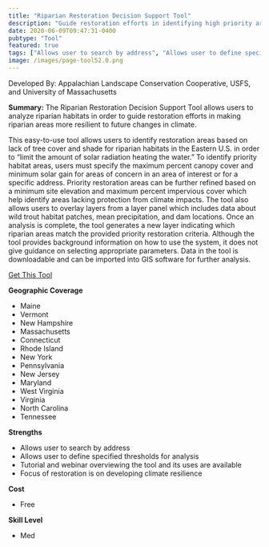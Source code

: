 ```yaml
---
title: "Riparian Restoration Decision Support Tool"
description: "Guide restoration efforts in identifying high priority areas by generating different scenarios for riparian habitats in the Eastern U.S."
date: 2020-06-09T09:47:31-0400
pubtype: "Tool"
featured: true
tags: ["Allows user to search by address", "Allows user to define specified thresholds for analysis", "Tutorial and webinar overviewing the tool and its uses are available", "Focus of restoration is on developing climate resilience"]
image: /images/page-tool52.0.png
---
```

Developed By: Appalachian Landscape Conservation Cooperative, USFS, and University of Massachusetts

**Summary:** The Riparian Restoration Decision Support Tool allows users to analyze riparian habitats in order to guide restoration efforts in making riparian areas more resilient to future changes in climate. 

This easy-to-use tool allows users to identify restoration areas based on lack of tree cover and shade for riparian habitats in the Eastern U.S. in order to “limit the amount of solar radiation heating the water.” To identify priority habitat areas, users must specify the maximum percent canopy cover and minimum solar gain for areas of concern in an area of interest or for a specific address. Priority restoration areas can be further refined based on a minimum site elevation and maximum percent impervious cover which help identify areas lacking protection from climate impacts. The tool also allows users to overlay layers from a layer panel which includes data about wild trout habitat patches, mean precipitation, and dam locations. Once an analysis is complete, the tool generates a new layer indicating which riparian areas match the provided priority restoration criteria. Although the tool provides background information on how to use the system, it does not give guidance on selecting appropriate parameters. Data in the tool is downloadable and can be imported into GIS software for further analysis.

<a href="https://www.landscapepartnership.org/plan-design/gis-planning/gis-tools-resources/riparian-restoration-decision-support-tool-1/riparian-restoration-decision-support-tool" target="_blank">Get This Tool</a>

__**Geographic Coverage**__
-  Maine
-  Vermont
-  New Hampshire
-  Massachusetts
-  Connecticut
-  Rhode Island
-  New York
-  Pennsylvania
-  New Jersey
-  Maryland
-  West Virginia
-  Virginia
-  North Carolina
-  Tennessee

__**Strengths**__
-  Allows user to search by address
-  Allows user to define specified thresholds for analysis
-  Tutorial and webinar overviewing the tool and its uses are available
-  Focus of restoration is on developing climate resilience

__**Cost**__
- Free

__**Skill Level**__
- Med
